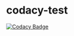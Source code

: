 # codacy-test
[![Codacy Badge](https://api.codacy.com/project/badge/Grade/40b810b5b0fa4b32819be21bb46dbc15)](https://app.codacy.com/gh/Seagate/codacy-test?utm_source=github.com&utm_medium=referral&utm_content=Seagate/codacy-test&utm_campaign=Badge_Grade)
